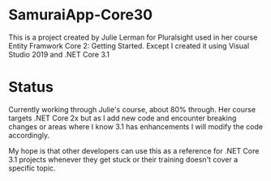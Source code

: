 # SamuraiApp-Core30
This is a project created by Julie Lerman for Pluralsight used in her course Entity Framwork Core 2: Getting Started. Except I created it using Visual Studio 2019 and .NET Core 3.1

# Status
Currently working through Julie's course, about 80% through. Her course targets .NET Core 2x 
but as I add new code and encounter breaking changes or areas where I know 3.1 has enhancements I will modify the code accordingly.

My hope is that other developers can use this as a reference for .NET Core 3.1 projects whenever they get stuck or their training doesn't cover a specific topic.
